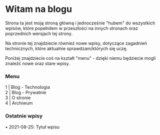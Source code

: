# Witam na blogu  
Strona ta jest moją stroną główną i jednocześnie "hubem" do wszystkich wpisów, które popełniłem w przeszłości na innych stronach oraz poprzednich wersjach tej strony.  
  
Na stronie tej znajdziecie również nowe wpisy, dotyczące zagadnień technicznych, które aktualnie sprawdzam/których się uczę.  

Poniżej znajdziecie coś na kształt "menu" - dzięki niemu będziecie mogli znaleźć nowe oraz stare wpisy.  

### Menu  
1 | Blog - Technologia  
2 | Blog - Prywatnie  
3 | O stronie  
4 | Archiwum  

### Ostatnie wpisy  
 • 2021-08-25: Tytuł wpisu  